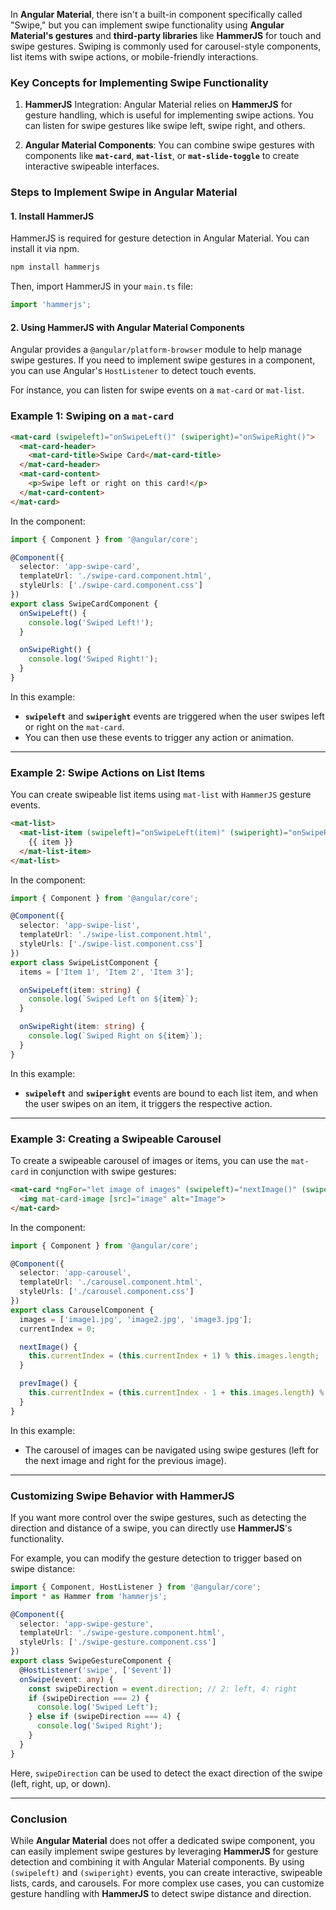 In **Angular Material**, there isn't a built-in component specifically called "Swipe," but you can implement swipe functionality using **Angular Material's gestures** and **third-party libraries** like **HammerJS** for touch and swipe gestures. Swiping is commonly used for carousel-style components, list items with swipe actions, or mobile-friendly interactions.

### Key Concepts for Implementing Swipe Functionality

1. **HammerJS** Integration:
   Angular Material relies on **HammerJS** for gesture handling, which is useful for implementing swipe actions. You can listen for swipe gestures like swipe left, swipe right, and others.

2. **Angular Material Components**:
   You can combine swipe gestures with components like **`mat-card`**, **`mat-list`**, or **`mat-slide-toggle`** to create interactive swipeable interfaces.

### Steps to Implement Swipe in Angular Material

#### 1. **Install HammerJS**
HammerJS is required for gesture detection in Angular Material. You can install it via npm.

```bash
npm install hammerjs
```

Then, import HammerJS in your `main.ts` file:

```typescript
import 'hammerjs';
```

#### 2. **Using HammerJS with Angular Material Components**
Angular provides a `@angular/platform-browser` module to help manage swipe gestures. If you need to implement swipe gestures in a component, you can use Angular's `HostListener` to detect touch events.

For instance, you can listen for swipe events on a `mat-card` or `mat-list`.

### Example 1: Swiping on a `mat-card`

```html
<mat-card (swipeleft)="onSwipeLeft()" (swiperight)="onSwipeRight()">
  <mat-card-header>
    <mat-card-title>Swipe Card</mat-card-title>
  </mat-card-header>
  <mat-card-content>
    <p>Swipe left or right on this card!</p>
  </mat-card-content>
</mat-card>
```

In the component:
```typescript
import { Component } from '@angular/core';

@Component({
  selector: 'app-swipe-card',
  templateUrl: './swipe-card.component.html',
  styleUrls: ['./swipe-card.component.css']
})
export class SwipeCardComponent {
  onSwipeLeft() {
    console.log('Swiped Left!');
  }

  onSwipeRight() {
    console.log('Swiped Right!');
  }
}
```

In this example:
- **`swipeleft`** and **`swiperight`** events are triggered when the user swipes left or right on the `mat-card`.
- You can then use these events to trigger any action or animation.

---

### Example 2: Swipe Actions on List Items

You can create swipeable list items using `mat-list` with `HammerJS` gesture events.

```html
<mat-list>
  <mat-list-item (swipeleft)="onSwipeLeft(item)" (swiperight)="onSwipeRight(item)" *ngFor="let item of items">
    {{ item }}
  </mat-list-item>
</mat-list>
```

In the component:
```typescript
import { Component } from '@angular/core';

@Component({
  selector: 'app-swipe-list',
  templateUrl: './swipe-list.component.html',
  styleUrls: ['./swipe-list.component.css']
})
export class SwipeListComponent {
  items = ['Item 1', 'Item 2', 'Item 3'];

  onSwipeLeft(item: string) {
    console.log(`Swiped Left on ${item}`);
  }

  onSwipeRight(item: string) {
    console.log(`Swiped Right on ${item}`);
  }
}
```

In this example:
- **`swipeleft`** and **`swiperight`** events are bound to each list item, and when the user swipes on an item, it triggers the respective action.

---

### Example 3: Creating a Swipeable Carousel

To create a swipeable carousel of images or items, you can use the `mat-card` in conjunction with swipe gestures:

```html
<mat-card *ngFor="let image of images" (swipeleft)="nextImage()" (swiperight)="prevImage()">
  <img mat-card-image [src]="image" alt="Image">
</mat-card>
```

In the component:
```typescript
import { Component } from '@angular/core';

@Component({
  selector: 'app-carousel',
  templateUrl: './carousel.component.html',
  styleUrls: ['./carousel.component.css']
})
export class CarouselComponent {
  images = ['image1.jpg', 'image2.jpg', 'image3.jpg'];
  currentIndex = 0;

  nextImage() {
    this.currentIndex = (this.currentIndex + 1) % this.images.length;
  }

  prevImage() {
    this.currentIndex = (this.currentIndex - 1 + this.images.length) % this.images.length;
  }
}
```

In this example:
- The carousel of images can be navigated using swipe gestures (left for the next image and right for the previous image).

---

### Customizing Swipe Behavior with HammerJS

If you want more control over the swipe gestures, such as detecting the direction and distance of a swipe, you can directly use **HammerJS**'s functionality.

For example, you can modify the gesture detection to trigger based on swipe distance:

```typescript
import { Component, HostListener } from '@angular/core';
import * as Hammer from 'hammerjs';

@Component({
  selector: 'app-swipe-gesture',
  templateUrl: './swipe-gesture.component.html',
  styleUrls: ['./swipe-gesture.component.css']
})
export class SwipeGestureComponent {
  @HostListener('swipe', ['$event'])
  onSwipe(event: any) {
    const swipeDirection = event.direction; // 2: left, 4: right
    if (swipeDirection === 2) {
      console.log('Swiped Left');
    } else if (swipeDirection === 4) {
      console.log('Swiped Right');
    }
  }
}
```

Here, `swipeDirection` can be used to detect the exact direction of the swipe (left, right, up, or down).

---

### Conclusion

While **Angular Material** does not offer a dedicated swipe component, you can easily implement swipe gestures by leveraging **HammerJS** for gesture detection and combining it with Angular Material components. By using `(swipeleft)` and `(swiperight)` events, you can create interactive, swipeable lists, cards, and carousels. For more complex use cases, you can customize gesture handling with **HammerJS** to detect swipe distance and direction.
